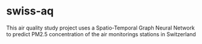 # swiss-aq

This air quality study project uses a Spatio-Temporal Graph Neural Network to predict PM2.5 concentration of the air monitorings stations in Switzerland
